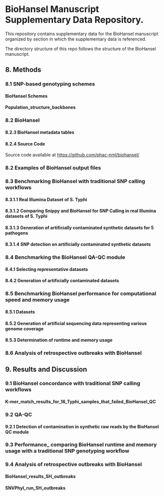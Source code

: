# BioHansel Manuscript Supplementary Data Repository.

This repository contains supplementary data for the BioHansel manuscript organized by section in which the supplementary data is referenced.

The directory structure of this repo follows the structure of the BioHansel manuscript.

## 8. Methods

### 8.1 SNP-based genotyping schemes

#### BioHansel Schemes

#### Population_structure_backbones

### 8.2 BioHansel

#### 8.2.3 BioHansel metadata tables

#### 8.2.4 Source Code

Source code available at https://github.com/phac-nml/biohansel/

### 8.2 Examples of BioHansel output files

### 8.3 Benchmarking BioHansel with traditional SNP calling workflows

#### 8.3.1.1 Real Illumina Dataset of S. Typhi

#### 8.3.1.2 Comparing Snippy and BioHansel for SNP Calling in real Illumina datasets of S. Typhi

#### 8.3.1.3 Generation of artificially contaminated synthetic datasets for 5 pathogens

#### 8.3.1.4 SNP detection on artificially contaminated synthetic datasets

### 8.4 Benchmarking the BioHansel QA-QC module

#### 8.4.1 Selecting representative datasets

#### 8.4.2 Generation of artificially contaminated datasets

### 8.5 Benchmarking BioHansel performance for computational speed and memory usage

#### 8.5.1 Datasets

#### 8.5.2 Generation of artificial sequencing data representing various genome coverage

#### 8.5.3 Determination of runtime and memory usage

### 8.6 Analysis of retrospective outbreaks with BioHansel

## 9. Results and Discussion

### 9.1 BioHansel concordance with traditional SNP calling workflows

#### K-mer_match_results_for_16_Typhi_samples_that_failed_BioHansel_QC

### 9.2 QA-QC

#### 9.2.1 Detection of contamination in synthetic raw reads by the BioHansel QC module

### 9.3 Performance_ comparing BioHansel runtime and memory usage with a traditional SNP genotyping workflow

### 9.4 Analysis of retrospective outbreaks with BioHansel

#### BioHansel_results_SH_outbreaks

#### SNVPhyl_run_SH_outbreaks

